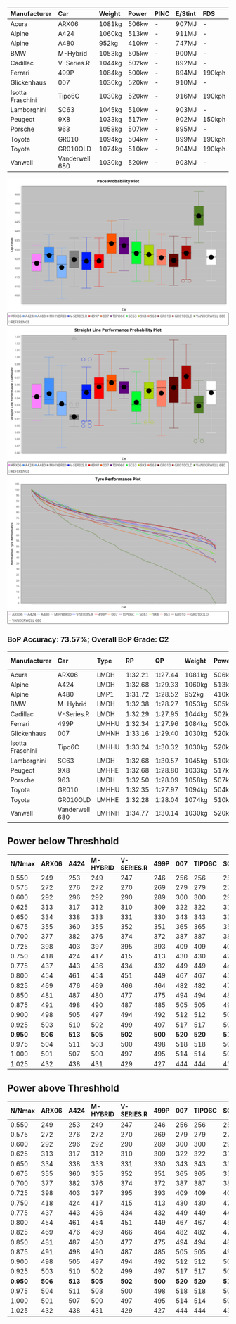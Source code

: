 | Manufacturer     | Car            | Weight | Power | PINC    | E/Stint | FDS     |
|:-|:-|:-|:-|:-|:-|:-|
| Acura            | ARX06          | 1081kg | 506kw |    -    | 907MJ   |    -    |
| Alpine           | A424           | 1060kg | 513kw |    -    | 911MJ   |    -    |
| Alpine           | A480           | 952kg  | 410kw |    -    | 747MJ   |    -    |
| BMW              | M-Hybrid       | 1053kg | 505kw |    -    | 900MJ   |    -    |
| Cadillac         | V-Series.R     | 1044kg | 502kw |    -    | 892MJ   |    -    |
| Ferrari          | 499P           | 1084kg | 500kw |    -    | 894MJ   | 190kph  |
| Glickenhaus      | 007            | 1030kg | 520kw |    -    | 910MJ   |    -    |
| Isotta Fraschini | Tipo6C         | 1030kg | 520kw |    -    | 916MJ   | 190kph  |
| Lamborghini      | SC63           | 1045kg | 510kw |    -    | 903MJ   |    -    |
| Peugeot          | 9X8            | 1033kg | 517kw |    -    | 902MJ   | 150kph  |
| Porsche          | 963            | 1058kg | 507kw |    -    | 895MJ   |    -    |
| Toyota           | GR010          | 1094kg | 504kw |    -    | 899MJ   | 190kph  |
| Toyota           | GR010OLD       | 1074kg | 510kw |    -    | 904MJ   | 190kph  |
| Vanwall          | Vanderwell 680 | 1030kg | 520kw |    -    | 903MJ   |    -    |

![PACECHART](./IMG/ACOMETHOD.png)
![STRAIGHTLINEPERFORMANCECHART](./IMG/ACOMETHOD_sp.png)
![TYREPERFORMANCECHART](./IMG/ACOMETHOD_tw.png)

### BoP Accuracy: 73.57%; Overall BoP Grade: C2
| Manufacturer     | Car            | Type  | RP      | QP      | Weight | Power¹ | Threshhold | PINC    | Power² | E/Stint | AVG Vmax  | FDS     | RDLC | L/Stint | BOP-Grade | Model Accuracy | Model Points | Match%  |
|:-|:-|:-|:-|:-|:-|:-|:-|:-|:-|:-|:-|:-|:-|:-|:-|:-|:-|:-|
| Acura            | ARX06          | LMDH  | 1:32.21 | 1:27.44 | 1081kg | 506kw  | 210.0kph   |    -    | 506kw  |  907MJ  | 322.85kph |    -    | 0.99 | 40      | -D1       | 100.00%        | 995          | 67.91%  |
| Alpine           | A424           | LMDH  | 1:32.68 | 1:29.33 | 1060kg | 513kw  | 210.0kph   |    -    | 513kw  |  911MJ  | 324.98kph |    -    | 1.00 | 41      | +C2       | 100.00%        | 642          | 72.93%  |
| Alpine           | A480           | LMP1  | 1:31.72 | 1:28.52 |  952kg | 410kw  | 210.0kph   |    -    | 410kw  |  747MJ  | 319.06kph |    -    | 0.97 | 37      | -D1       | 60.26%         | 849          | 65.57%  |
| BMW              | M-Hybrid       | LMDH  | 1:32.38 | 1:28.27 | 1053kg | 505kw  | 210.0kph   |    -    | 505kw  |  900MJ  | 319.94kph |    -    | 1.01 | 40      | -B2       | 100.00%        | 1714         | 82.77%  |
| Cadillac         | V-Series.R     | LMDH  | 1:32.29 | 1:27.95 | 1044kg | 502kw  | 210.0kph   |    -    | 502kw  |  892MJ  | 324.48kph |    -    | 1.01 | 40      | -B2       | 98.95%         | 2271         | 82.19%  |
| Ferrari          | 499P           | LMHHU | 1:32.34 | 1:27.96 | 1084kg | 500kw  | 210.0kph   |    -    | 500kw  |  894MJ  | 324.70kph | 190kph  | 1.01 | 40      | -B2       | 99.93%         | 2718         | 81.99%  |
| Glickenhaus      | 007            | LMHNH | 1:33.16 | 1:29.40 | 1030kg | 520kw  | 210.0kph   |    -    | 520kw  |  910MJ  | 329.50kph |    -    | 0.96 | 41      | +B2       | 96.34%         | 1634         | 84.77%  |
| Isotta Fraschini | Tipo6C         | LMHHU | 1:33.24 | 1:30.32 | 1030kg | 520kw  | 210.0kph   |    -    | 520kw  |  916MJ  | 328.33kph | 190kph  | 1.08 | 41      | +Ω1       | 92.36%         | 133          | 43.53%  |
| Lamborghini      | SC63           | LMDH  | 1:32.68 | 1:30.57 | 1045kg | 510kw  | 210.0kph   |    -    | 510kw  |  903MJ  | 323.11kph |    -    | 1.05 | 40      | ~A1       | 96.54%         | 418          | 100.00% |
| Peugeot          | 9X8            | LMHHE | 1:32.68 | 1:28.80 | 1033kg | 517kw  | 210.0kph   |    -    | 517kw  |  902MJ  | 326.21kph | 150kph  | 1.03 | 41      | ~A1       | 88.68%         | 2617         | 100.00% |
| Porsche          | 963            | LMDH  | 1:32.50 | 1:28.09 | 1058kg | 507kw  | 210.0kph   |    -    | 507kw  |  895MJ  | 324.71kph |    -    | 1.00 | 40      | -A2       | 99.98%         | 6168         | 92.12%  |
| Toyota           | GR010          | LMHHU | 1:32.35 | 1:27.97 | 1094kg | 504kw  | 210.0kph   |    -    | 504kw  |  899MJ  | 324.45kph | 190kph  | 1.00 | 40      | -B1       | 98.53%         | 3557         | 85.49%  |
| Toyota           | GR010OLD       | LMHHE | 1:32.28 | 1:28.04 | 1074kg | 510kw  | 210.0kph   |    -    | 510kw  |  904MJ  | 328.49kph | 190kph  | 1.02 | 40      | -B2       | 92.01%         | 1427         | 84.39%  |
| Vanwall          | Vanderwell 680 | LMHNH | 1:34.77 | 1:30.14 | 1030kg | 520kw  | 210.0kph   |    -    | 520kw  |  903MJ  | 322.75kph |    -    | 1.01 | 41      | +Ω2       | 94.62%         | 633          | -13.64% |

## Power below Threshhold
| N/Nmax    | ARX06   | A424    | M-HYBRID | V-SERIES.R | 499P    | 007     | TIPO6C  | SC63    | 9X8     | 963     | GR010   | GR010OLD | VANDERWELL 680 | ​     | RPM      | A480    |
|:-|:-|:-|:-|:-|:-|:-|:-|:-|:-|:-|:-|:-|:-|:-|:-|:-|
|  0.550    |  249    |  253    |  249     |  247       |  246    |  256    |  256    |  251    |  255    |  250    |  248    |  251     |  256           |  ​    |   --     |   -     |
|  0.575    |  272    |  276    |  272     |  270       |  269    |  279    |  279    |  274    |  278    |  273    |  271    |  274     |  279           |  ​    |   --     |   -     |
|  0.600    |  292    |  296    |  292     |  290       |  289    |  300    |  300    |  295    |  298    |  293    |  291    |  295     |  300           |  ​    |   --     |   -     |
|  0.625    |  313    |  317    |  312     |  310       |  309    |  322    |  322    |  316    |  320    |  314    |  312    |  316     |  322           |  ​    |   --     |   -     |
|  0.650    |  334    |  338    |  333     |  331       |  330    |  343    |  343    |  337    |  341    |  335    |  333    |  337     |  343           |  ​    |   --     |   -     |
|  0.675    |  355    |  360    |  355     |  352       |  351    |  365    |  365    |  358    |  363    |  356    |  354    |  358     |  365           |  ​    |   --     |   -     |
|  0.700    |  377    |  382    |  376     |  374       |  372    |  387    |  387    |  380    |  385    |  377    |  375    |  380     |  387           |  ​    |   --     |   -     |
|  0.725    |  398    |  403    |  397     |  395       |  393    |  409    |  409    |  401    |  407    |  399    |  396    |  401     |  409           |  ​    |   --     |   -     |
|  0.750    |  418    |  424    |  417     |  415       |  413    |  430    |  430    |  422    |  427    |  419    |  416    |  422     |  430           |  ​    |   --     |   -     |
|  0.775    |  437    |  443    |  436     |  434       |  432    |  449    |  449    |  441    |  446    |  438    |  435    |  441     |  449           |  ​    |  5000    |  241    |
|  0.800    |  454    |  461    |  454     |  451       |  449    |  467    |  467    |  458    |  464    |  455    |  453    |  458     |  467           |  ​    |  5500    |  284    |
|  0.825    |  469    |  476    |  469     |  466       |  464    |  482    |  482    |  473    |  479    |  470    |  468    |  473     |  482           |  ​    |  6000    |  318    |
|  0.850    |  481    |  487    |  480     |  477       |  475    |  494    |  494    |  485    |  491    |  482    |  479    |  485     |  494           |  ​    |  6500    |  359    |
|  0.875    |  491    |  498    |  490     |  487       |  485    |  505    |  505    |  495    |  502    |  492    |  489    |  495     |  505           |  ​    |  7000    |  401    |
|  0.900    |  498    |  505    |  497     |  494       |  492    |  512    |  512    |  502    |  509    |  499    |  496    |  502     |  512           |  ​    |  7500    |  411    |
|  0.925    |  503    |  510    |  502     |  499       |  497    |  517    |  517    |  507    |  514    |  504    |  501    |  507     |  517           |  ​    |  8000    |  407    |
| **0.950** | **506** | **513** | **505**  | **502**    | **500** | **520** | **520** | **510** | **517** | **507** | **504** | **510**  | **520**        | **​** | **8500** | **410** |
|  0.975    |  504    |  511    |  503     |  500       |  498    |  518    |  518    |  508    |  515    |  505    |  502    |  508     |  518           |  ​    |  9000    |  205    |
|  1.000    |  501    |  507    |  500     |  497       |  495    |  514    |  514    |  505    |  511    |  502    |  499    |  505     |  514           |  ​    |   --     |   -     |
|  1.025    |  432    |  438    |  431     |  429       |  427    |  444    |  444    |  436    |  441    |  433    |  430    |  436     |  444           |  ​    |   --     |   -     |

## Power above Threshhold
| N/Nmax    | ARX06   | A424    | M-HYBRID | V-SERIES.R | 499P    | 007     | TIPO6C  | SC63    | 9X8     | 963     | GR010   | GR010OLD | VANDERWELL 680 | ​     | RPM      | A480    |
|:-|:-|:-|:-|:-|:-|:-|:-|:-|:-|:-|:-|:-|:-|:-|:-|:-|
|  0.550    |  249    |  253    |  249     |  247       |  246    |  256    |  256    |  251    |  255    |  250    |  248    |  251     |  256           |  ​    |   --     |   -     |
|  0.575    |  272    |  276    |  272     |  270       |  269    |  279    |  279    |  274    |  278    |  273    |  271    |  274     |  279           |  ​    |   --     |   -     |
|  0.600    |  292    |  296    |  292     |  290       |  289    |  300    |  300    |  295    |  298    |  293    |  291    |  295     |  300           |  ​    |   --     |   -     |
|  0.625    |  313    |  317    |  312     |  310       |  309    |  322    |  322    |  316    |  320    |  314    |  312    |  316     |  322           |  ​    |   --     |   -     |
|  0.650    |  334    |  338    |  333     |  331       |  330    |  343    |  343    |  337    |  341    |  335    |  333    |  337     |  343           |  ​    |   --     |   -     |
|  0.675    |  355    |  360    |  355     |  352       |  351    |  365    |  365    |  358    |  363    |  356    |  354    |  358     |  365           |  ​    |   --     |   -     |
|  0.700    |  377    |  382    |  376     |  374       |  372    |  387    |  387    |  380    |  385    |  377    |  375    |  380     |  387           |  ​    |   --     |   -     |
|  0.725    |  398    |  403    |  397     |  395       |  393    |  409    |  409    |  401    |  407    |  399    |  396    |  401     |  409           |  ​    |   --     |   -     |
|  0.750    |  418    |  424    |  417     |  415       |  413    |  430    |  430    |  422    |  427    |  419    |  416    |  422     |  430           |  ​    |   --     |   -     |
|  0.775    |  437    |  443    |  436     |  434       |  432    |  449    |  449    |  441    |  446    |  438    |  435    |  441     |  449           |  ​    |  5000    |  241    |
|  0.800    |  454    |  461    |  454     |  451       |  449    |  467    |  467    |  458    |  464    |  455    |  453    |  458     |  467           |  ​    |  5500    |  284    |
|  0.825    |  469    |  476    |  469     |  466       |  464    |  482    |  482    |  473    |  479    |  470    |  468    |  473     |  482           |  ​    |  6000    |  318    |
|  0.850    |  481    |  487    |  480     |  477       |  475    |  494    |  494    |  485    |  491    |  482    |  479    |  485     |  494           |  ​    |  6500    |  359    |
|  0.875    |  491    |  498    |  490     |  487       |  485    |  505    |  505    |  495    |  502    |  492    |  489    |  495     |  505           |  ​    |  7000    |  401    |
|  0.900    |  498    |  505    |  497     |  494       |  492    |  512    |  512    |  502    |  509    |  499    |  496    |  502     |  512           |  ​    |  7500    |  411    |
|  0.925    |  503    |  510    |  502     |  499       |  497    |  517    |  517    |  507    |  514    |  504    |  501    |  507     |  517           |  ​    |  8000    |  407    |
| **0.950** | **506** | **513** | **505**  | **502**    | **500** | **520** | **520** | **510** | **517** | **507** | **504** | **510**  | **520**        | **​** | **8500** | **410** |
|  0.975    |  504    |  511    |  503     |  500       |  498    |  518    |  518    |  508    |  515    |  505    |  502    |  508     |  518           |  ​    |  9000    |  205    |
|  1.000    |  501    |  507    |  500     |  497       |  495    |  514    |  514    |  505    |  511    |  502    |  499    |  505     |  514           |  ​    |   --     |   -     |
|  1.025    |  432    |  438    |  431     |  429       |  427    |  444    |  444    |  436    |  441    |  433    |  430    |  436     |  444           |  ​    |   --     |   -     |
